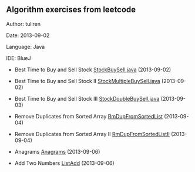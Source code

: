 Algorithm exercises from leetcode
---------------------------------
Author: tuliren

Date: 2013-09-02

Language: Java

IDE: BlueJ


- Best Time to Buy and Sell Stock [StockBuySell.java](https://github.com/tuliren/algorithm/blob/master/leetcode/StockBuySell.java) (2013-09-02)

- Best Time to Buy and Sell Stock II [StockMultipleBuySell.java](https://github.com/tuliren/algorithm/blob/master/leetcode/StockMultipleBuySell.java) (2013-09-02)

- Best Time to Buy and Sell Stock III
[StockDoubleBuySell.java](https://github.com/tuliren/algorithm/blob/master/leetcode/StockDoubleBuySell.java) (2013-09-03)

- Remove Duplicates from Sorted Array
[RmDupFromSortedList](https://github.com/tuliren/algorithm/blob/master/leetcode/RmDupFromSortedArray.java) (2013-09-04)

- Remove Duplicates from Sorted Array II [RmDupFromSortedListII](https://github.com/tuliren/algorithm/blob/master/leetcode/RmDupFromSortedArrayII.java) (2013-09-04)

- Anagrams [Anagrams](https://github.com/tuliren/algorithm/blob/master/leetcode/Anagrams.java) (2013-09-06)

- Add Two Numbers [ListAdd](https://github.com/tuliren/algorithm/blob/master/leetcode/ListAdd.java) (2013-09-06)